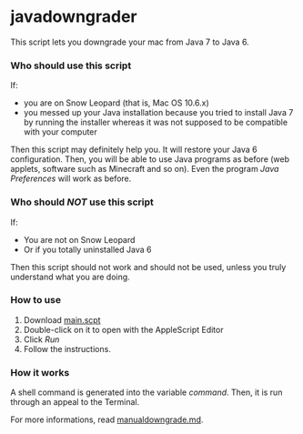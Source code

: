 javadowngrader
==============

This script lets you downgrade your mac from Java 7 to Java 6.


### Who should use this script

If:

* you are on Snow Leopard (that is, Mac OS 10.6.x)
* you messed up your Java installation because you tried to install Java 7 by running the installer whereas it was not supposed to be compatible with your computer

Then this script may definitely help you. It will restore your Java 6 configuration. Then, you will be able to use Java programs as before (web applets, software such as Minecraft and so on). Even the program  _Java Preferences_ will work as before.

### Who should *NOT* use this script

If:

* You are not on Snow Leopard
* Or if you totally uninstalled Java 6

Then this script should not work and should not be used, unless you truly understand what you are doing.

### How to use

1. Download [main.scpt](https://github.com/Fornost461/JavaDowngrader/blob/master/main.scpt)
2. Double-click on it to open with the AppleScript Editor
3. Click _Run_
4. Follow the instructions.


### How it works

A shell command is generated into the variable *command*. Then, it is run through an appeal to the Terminal.

For more informations, read [manualdowngrade.md](https://github.com/Fornost461/JavaDowngrader/blob/master/manualdowngrade.md).
